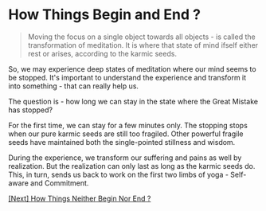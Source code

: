 # How Things Begin and End ?

> Moving the focus on a single object towards all objects - is called the transformation of meditation. It is where that state of mind ifself either rest or arises, according to the karmic seeds.

So, we may experience deep states of meditation where our mind seems to be stopped. It's important to understand the experience and transform it into something - that can really help us.

The question is - how long we can stay in the state where the Great Mistake has stopped?

For the first time, we can stay for a few minutes only. The stopping stops when our pure karmic seeds are still too fragiled. Other powerful fragile seeds have maintained both the single-pointed stillness and wisdom.

During the experience, we transform our suffering and pains as well by realization. But the realization can only last as long as the karmic seeds do. This, in turn, sends us back to work on the first two limbs of yoga - Self-aware and Commitment.

[\[Next\] How Things Neither Begin Nor End ?](/content/64-how-things-neither-begin-nor-end.md)

